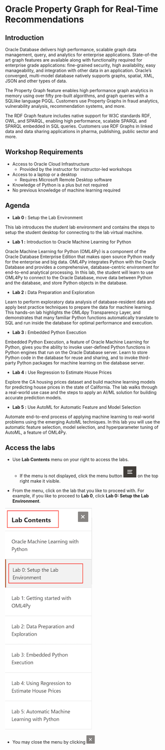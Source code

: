 # Oracle Property Graph for Real-Time Recommendations

## Introduction

Oracle Database delivers high performance, scalable graph data management, query, and analytics for enterprise applications. State-of-the art graph features are available along with functionality required for enterprise grade applications: fine-grained security, high availability, easy manageability, and integration with other data in an application. Oracle’s converged, multi-model database natively supports graphs, spatial, XML, JSON and other types of data.

The Property Graph feature enables high performance graph analytics in memory using over fifty pre-built algorithms, and graph queries with a SQLlike language PGQL. Customers use Property Graphs in fraud analytics, vulnerability analysis, recommendation systems, and more.

The RDF Graph feature includes native support for W3C standards RDF, OWL, and SPARQL, enabling high performance, scalable SPARQL and SPARQL embedded in SQL queries. Customers use RDF Graphs in linked data and data sharing applications in pharma, publishing, public sector and more.

## Workshop Requirements

* Access to Oracle Cloud Infrastructure
    * Provided by the instructor for instructor-led workshops
* Access to a laptop or a desktop
    * Requires Microsoft Remote Desktop software
* Knowledge of Python is a plus but not required
* No previous knowledge of machine learning required

## Agenda

- **Lab 0 :** Setup the Lab Environment

This lab introduces the student lab environment and contains the steps to setup the student desktop for connecting to the lab virtual machine.

- **Lab 1 :** Introduction to Oracle Machine Learning for Python

Oracle Machine Learning for Python (OML4Py) is a component of the Oracle Database Enterprise Edition that makes open source Python ready for the enterprise and big data. OML4Py integrates Python with the Oracle Database and provides a comprehensive, database-centric environment for end-to-end analytical processing. In this lab, the student will learn to use OML4Py to connect to the Oracle Database, move data between Python and the database, and store Python objects in the database.

- **Lab 2 :** Data Preparation and Exploration

Learn to perform exploratory data analysis of database-resident data and apply best practice techniques to prepare the data for machine learning. This hands-on lab highlights the OML4py Transparency Layer, and demonstrates that many familiar Python functions automatically translate to SQL and run inside the database for optimal performance and execution.

- **Lab 3 :** Embedded Python Execution

Embedded Python Execution, a feature of Oracle Machine Learning for Python, gives you the ability to invoke user-defined Python functions in Python engines that run on the Oracle Database server. Learn to store Python code in the database for reuse and sharing, and to invoke third-party Python packages for machine learning on the database server.

- **Lab 4 :** Use Regression to Estimate House Prices

Explore the CA housing prices dataset and build machine learning models for predicting house prices in the state of California. The lab walks through a real-world use case and the steps to apply an AI/ML solution for building accurate prediction models.

- **Lab 5 :** Use AutoML for Automatic Feature and Model Selection

Automate end-to-end process of applying machine learning to real-world problems using the emerging AutoML techniques. In this lab you will use the automatic feature selection, model selection, and hyperparameter tuning of AutoML, a feature of OML4Py.

## Access the labs

- Use **Lab Contents** menu on your right to access the labs.
    - If the menu is not displayed, click the menu button ![](./images/menu-button.png) on the top right  make it visible.

- From the menu, click on the lab that you like to proceed with. For example, if you like to proceed to **Lab 0**, click **Lab 0: Setup the Lab Environment**.

![](./images/menu.png "")

- You may close the menu by clicking ![](./images/menu-close.png "")
